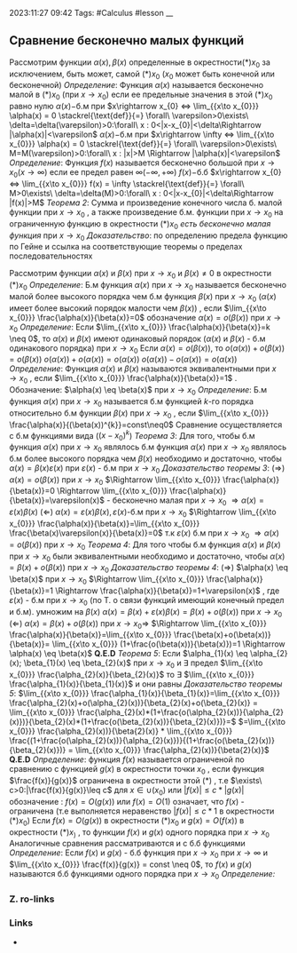 2023:11:27 09:42
Tags: #Calculus #lesson 
__
## Сравнение бесконечно малых функций
Рассмотрим функции $\alpha(x), \beta(x)$ определенные в окрестности$(*)x_{0}$ за исключением, быть может, самой $(*)x_{0}$ ($x_{0}$ может быть конечной или бесконечной)
*Определение*: Функция $\alpha(x)$ называется бесконечно малой в $(*)x_{0}$ (при $x\rightarrow x_{0}$) если ее предельные значения в этой $(*)x_{0}$ равно нулю
$\alpha(x) -$б.м при $x\rightarrow x_{0} <=> \lim_{{x\to x_{0}}} \alpha(x) = 0 \stackrel{\text{def}}{=} \forall\ \varepsilon>0\exists\ \delta=\delta(\varepsilon)>0:\forall\ x : 0<|x-x_{0}|<\delta\Rightarrow |\alpha(x)|<\varepsilon$
$\alpha(x) -$б.м при $x\rightarrow \infty <=> \lim_{{x\to x_{0}}} \alpha(x) = 0 \stackrel{\text{def}}{=} \forall\ \varepsilon>0\exists\ M=M(\varepsilon)>0:\forall\ x : |x|>M \Rightarrow |\alpha(x)|<\varepsilon$
*Определение*: 
Функция $f(x)$ называется бесконечно большой при $x\rightarrow x_{0} (x\rightarrow \infty)$ если ее
предел равен $\infty(-\infty, +\infty)$ 
$f(x)-$б.б
$x\rightarrow x_{0} <=> \lim_{{x\to x_{0}}} f(x) = \infty \stackrel{\text{def}}{=} \forall\ M>0\exists\ \delta=\delta(M)>0:\forall\ x : 0<|x-x_{0}|<\delta\Rightarrow |f(x)|>M$
*Теорема 2*:
Сумма и произведение конечного числа б. малой функции при $x\rightarrow x_{0}$ ,
а также произведение б.м. функции при $x\rightarrow x_{0}$ на ограниченную функцию в окрестности $(*)x_{0}$ *есть бесконечно малая функция* при $x\rightarrow x_{0}$ 
*Доказательство*: по определению предела функцию по Гейне и ссылка на соответствующие теоремы о пределах последовательностях

Рассмотрим функции $\alpha(x)$ и $\beta(x)$ при $x\rightarrow x_{0}$ и $\beta(x) \neq 0$ в окрестности $(*)x_{0}$
*Определение*: 
Б.м функция $\alpha(x)$ при $x\rightarrow x_{0}$ называется бесконечно малой более высокого порядка чем б.м функция $\beta(x)$ при $x\rightarrow x_{0}$ ($\alpha(x)$ имеет более высокий порядок малости чем $\beta(x)$) , если $\lim_{{x\to x_{0}}} \frac{\alpha(x)}{\beta(x)}=0$ 
обозначение $\alpha(x)=o(\beta(x))$ при $x\rightarrow x_{0}$ 
*Определение*:
Если $\lim_{{x\to x_{0}}} \frac{\alpha(x)}{\beta(x)}=k \neq 0$, то $\alpha(x)$ и $\beta(x)$ имеют одинаковый порядок ($\alpha(x)$ и $\beta(x)$ - б.м одинакового порядка) при $x\rightarrow x_{0}$
Если $\alpha(x)=o(\beta(x))$, то $o(\alpha(x))+o(\beta(x))=o(\beta(x))$
$o(\alpha(x))+o(\alpha(x))=o(\alpha(x))$
$o(\alpha(x))-o(\alpha(x))=o(\alpha(x))$
*Определение*:
Функция $\alpha(x)$ и $\beta(x)$ называются эквивалентными при $x\rightarrow x_{0}$ ,
если $\lim_{{x\to x_{0}}} \frac{\alpha(x)}{\beta(x)}=1$ . 
Обозначение: $\alpha(x) \eq \beta(x)$ при $x\rightarrow x_{0}$
*Определение*:
Б.м функция $\alpha(x)$ при $x\rightarrow x_{0}$ называется б.м функцией $k$-го порядка относительно б.м функции $\beta(x)$ при $x\rightarrow x_{0}$ , если
$\lim_{{x\to x_{0}}} \frac{\alpha(x)}{(\beta(x))^{k}}=const\neq0$
Сравнение осуществляется с б.м функциями вида ($(x-x_{0})^{k}$)
*Теорема 3*:
Для того, чтобы б.м функция $\alpha(x)$ при $x\rightarrow x_{0}$ являлось б.м функция $\alpha(x)$ при $x\rightarrow x_{0}$ являлось б.м более высокого порядка чем $\beta(x)$ необходимо и достаточно, чтобы $\alpha(x)=\beta(x)\varepsilon(x)$ при $\varepsilon(x)$ - б.м при $x\rightarrow x_{0}$
*Доказательство теоремы 3*:
$(\Rightarrow)$ $\alpha(x)=o(\beta(x))$ при $x\rightarrow x_{0}$ $\Rightarrow \lim_{{x\to x_{0}}} \frac{\alpha(x)}{\beta(x)}=0 \Rightarrow \lim_{{x\to x_{0}}} \frac{\alpha(x)}{\beta(x)}=\varepsilon(x)$ - бесконечно малая при $x\rightarrow x_{0}$ $\Rightarrow \alpha(x)=\varepsilon(x)\beta(x)$
($\Leftarrow$) $\alpha(x)=\varepsilon(x)\beta(x), \varepsilon(x)$-б.м при $x\rightarrow x_{0}$ $\Rightarrow \lim_{{x\to x_{0}}} \frac{\alpha(x)}{\beta(x)}=\lim_{{x\to x_{0}}} \frac{\beta(x)\varepsilon(x)}{\beta(x)}=0$
т.к $\varepsilon(x)$ б.м при $x\rightarrow x_{0}$ $\Rightarrow \alpha(x)=o(\beta(x))$ при $x \rightarrow x_{0}$
*Теорема 4*:
Для того чтобы б.м функция $\alpha(x)$ и $\beta(x)$ при $x\rightarrow x_{0}$ были эквивалентными необходимо и достаточно, чтобы $\alpha(x)=\beta(x)+o(\beta(x))$ при $x\rightarrow x_{0}$
*Доказательство теоремы 4*:
($\Rightarrow$) $\alpha(x) \eq \beta(x)$ при $x\rightarrow x_{0}$ $\Rightarrow \lim_{{x\to x_{0}}} \frac{\alpha(x)}{\beta(x)}=1 \Rightarrow \frac{\alpha(x)}{\beta(x)}=1+\varepsilon(x)$ ,
где $\varepsilon(x)$ - б.м при $x\rightarrow x_{0}$ (по Т. о связи функций имеющий конечный предел и б.м). умножим на $\beta(x)$
$\alpha(x)=\beta(x)+\varepsilon(x)\beta(x)=\beta(x)+o(\beta(x))$ при $x\rightarrow x_{0}$
($\Leftarrow$) $\alpha(x)=\beta(x)+o(\beta(x))$ при $x\rightarrow x_{0} \Rightarrow$
$\Rightarrow \lim_{{x\to x_{0}}} \frac{\alpha(x)}{\beta(x)}=\lim_{{x\to x_{0}}} \frac{\beta(x)+o(\beta(x))}{\beta(x)}= \lim_{{x\to x_{0}}} (1+\frac{o(\beta(x))}{\beta(x)})=1 \Rightarrow \alpha(x) \eq \beta(x)$
**Q.E.D**
*Теорема 5*:
Если $\alpha_{1}(x) \eq \alpha_{2}(x); \beta_{1}(x) \eq \beta_{2}(x)$ при $x\rightarrow x_{0}$
и $\exists$ предел $\lim_{{x\to x_{0}}} \frac{\alpha_{2}(x)}{\beta_{2}(x)}$ то $\exists$ $\lim_{{x\to x_{0}}} \frac{\alpha_{1}(x)}{\beta_{1}(x)}$ и они равны
*Доказательство теоремы 5*: 
$\lim_{{x\to x_{0}}} \frac{\alpha_{1}(x)}{\beta_{1}(x)}=\lim_{{x\to x_{0}}} \frac{\alpha_{2}(x)+o(\alpha_{2}(x))}{\beta_{2}(x)+o(\beta_{2}(x)} = \lim_{{x\to x_{0}}} \frac{\alpha_{2}(x)*(1+\frac{o(\alpha_{2}(x))}{\alpha_{2}(x)})}{\beta_{2}(x)*(1+\frac{o(\beta_{2}(x))}{\beta_{2}(x)})}=$
$=\lim_{{x\to x_{0}}} \frac{\alpha_{2}(x))}{\beta{2}(x)} * \lim_{{x\to x_{0}}} \frac{(1+\frac{o(\alpha_{2}(x))}{\alpha_{2}(x)})}{(1+\frac{o(\beta_{2}(x))}{\beta_{2}(x)})} = \lim_{{x\to x_{0}}} \frac{\alpha_{2}(x))}{\beta{2}(x)}$
**Q.E.D**
*Определение*:
функция $f(x)$ называется ограниченой по сравнению с функцией $g(x)$ в окрестности точки $x_{0}$ , если функция $\frac{f(x)}{g(x)}$ ограничена в окрестности этой $(*)$ , т.е $\exists\ c>0:|\frac{f(x)}{g(x)}\leq c$ для $x\in \cup(x_{0})$ или $|f(x)| \leq c*|g(x)|$
обозначение : $f(x) = O(g(x))$ или 
$f(x)=O(1)$ означает, что $f(x)$ - ограничена (т.е выполняется неравенство $|f(x)| \leq c*1$ в окрестности $(*)x_{0}$)
Если $f(x) = O(g(x))$ в окрестности $(*)x_{0}$ и $g(x)=O(f(x))$ в окрестности $(*)x_{)}$ , то функции $f(x)$ и $g(x)$ одного порядка при $x\rightarrow x_{0}$ 
Аналогичные сравнения рассматриваются и с б.б функциями
*Определение*:
Если $f(x)$ и $g(x)$ - б.б функция при $x\rightarrow x_{0}$ при $x\rightarrow \infty$
и $\lim_{{x\to x_{0}}} \frac{f(x)}{g(x)} = const \neq 0$, то $f(x)$ и $g(x)$ называются б.б функциями одного порядка при $x\rightarrow x_{0}$ 
*Определение:*










### Z. ro-links

### Links
-